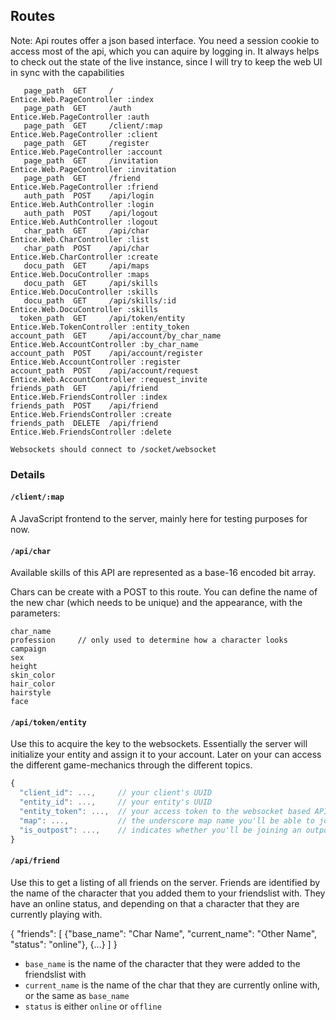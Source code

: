 ## Routes

Note: Api routes offer a json based interface. You need a session cookie to
access most of the api, which you can aquire by logging in. It always helps to check out the
state of the live instance, since I will try to keep the web UI in sync with the capabilities

```
   page_path  GET     /                          Entice.Web.PageController :index
   page_path  GET     /auth                      Entice.Web.PageController :auth
   page_path  GET     /client/:map               Entice.Web.PageController :client
   page_path  GET     /register                  Entice.Web.PageController :account
   page_path  GET     /invitation                Entice.Web.PageController :invitation
   page_path  GET     /friend                    Entice.Web.PageController :friend
   auth_path  POST    /api/login                 Entice.Web.AuthController :login
   auth_path  POST    /api/logout                Entice.Web.AuthController :logout
   char_path  GET     /api/char                  Entice.Web.CharController :list
   char_path  POST    /api/char                  Entice.Web.CharController :create
   docu_path  GET     /api/maps                  Entice.Web.DocuController :maps
   docu_path  GET     /api/skills                Entice.Web.DocuController :skills
   docu_path  GET     /api/skills/:id            Entice.Web.DocuController :skills
  token_path  GET     /api/token/entity          Entice.Web.TokenController :entity_token
account_path  GET     /api/account/by_char_name  Entice.Web.AccountController :by_char_name
account_path  POST    /api/account/register      Entice.Web.AccountController :register
account_path  POST    /api/account/request       Entice.Web.AccountController :request_invite
friends_path  GET     /api/friend                Entice.Web.FriendsController :index
friends_path  POST    /api/friend                Entice.Web.FriendsController :create
friends_path  DELETE  /api/friend                Entice.Web.FriendsController :delete

Websockets should connect to /socket/websocket
```

### Details

#### `/client/:map`

A JavaScript frontend to the server, mainly here for testing purposes for now.

#### `/api/char`

Available skills of this API are represented as a base-16 encoded bit array.

Chars can be create with a POST to this route.
You can define the name of the new char (which needs to be unique) and the appearance, with the parameters:

```
char_name
profession     // only used to determine how a character looks
campaign
sex
height
skin_color
hair_color
hairstyle
face
```

#### `/api/token/entity`

Use this to acquire the key to the websockets. Essentially the server will initialize
your entity and assign it to your account. Later on your can access the different
game-mechanics through the different topics.

```Javascript
{
  "client_id": ...,     // your client's UUID
  "entity_id": ...,     // your entity's UUID
  "entity_token": ...,  // your access token to the websocket based APIs
  "map": ...,           // the underscore map name you'll be able to join
  "is_outpost": ...,    // indicates whether you'll be joining an outpost
}
```

#### `/api/friend`

Use this to get a listing of all friends on the server. Friends are identified by
the name of the character that you added them to your friendslist with. They have
an online status, and depending on that a character that they are currently playing with.

{
  "friends": [
    {"base_name": "Char Name", "current_name": "Other Name", "status": "online"},
    {...}
  ]
}

- `base_name` is the name of the character that they were added to the friendslist with
- `current_name` is the name of the char that they are currently online with, or the same as `base_name`
- `status` is either `online` or `offline`
